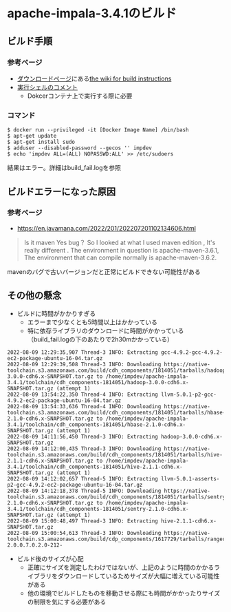 # apache-impala-3.4.1のビルド

## ビルド手順

### 参考ページ

- [ダウンロードページ](https://impala.apache.org/downloads.html)にある[the wiki for build instructions](https://cwiki.apache.org/confluence/display/IMPALA/Building+Impala)
- [実行シェルのコメント](https://github.com/apache/impala/blob/master/bin/bootstrap_development.sh#L30-L38)
  - Dokcerコンテナ上で実行する際に必要

### コマンド

```
$ docker run --privileged -it [Docker Image Name] /bin/bash
$ apt-get update
$ apt-get install sudo
$ adduser --disabled-password --gecos '' impdev
$ echo 'impdev ALL=(ALL) NOPASSWD:ALL' >> /etc/sudoers
```

結果はエラー。詳細はbuild_fail.logを参照

## ビルドエラーになった原因

### 参考ページ

- https://en.javamana.com/2022/201/202207201102134606.html

> Is it maven Yes bug？ So I looked at what I used maven edition , It's really different . The environment in question is apache-maven-3.6.1, The environment that can compile normally is apache-maven-3.6.2. 

mavenのバグで古いバージョンだと正常にビルドできない可能性がある

## その他の懸念

- ビルドに時間がかかりすぎる
  - エラーまで少なくとも5時間以上はかかっている
  - 特に依存ライブラリのダウンロードに時間がかかっている（build_fail.logの下のあたりで2h30mかかっている）

```
2022-08-09 12:29:35,907 Thread-3 INFO: Extracting gcc-4.9.2-gcc-4.9.2-ec2-package-ubuntu-16-04.tar.gz
2022-08-09 12:29:39,508 Thread-3 INFO: Downloading https://native-toolchain.s3.amazonaws.com/build/cdh_components/1814051/tarballs/hadoop-3.0.0-cdh6.x-SNAPSHOT.tar.gz to /home/impdev/apache-impala-3.4.1/toolchain/cdh_components-1814051/hadoop-3.0.0-cdh6.x-SNAPSHOT.tar.gz (attempt 1)
2022-08-09 13:54:22,350 Thread-4 INFO: Extracting llvm-5.0.1-p2-gcc-4.9.2-ec2-package-ubuntu-16-04.tar.gz
2022-08-09 13:54:33,636 Thread-4 INFO: Downloading https://native-toolchain.s3.amazonaws.com/build/cdh_components/1814051/tarballs/hbase-2.1.0-cdh6.x-SNAPSHOT.tar.gz to /home/impdev/apache-impala-3.4.1/toolchain/cdh_components-1814051/hbase-2.1.0-cdh6.x-SNAPSHOT.tar.gz (attempt 1)
2022-08-09 14:11:56,450 Thread-3 INFO: Extracting hadoop-3.0.0-cdh6.x-SNAPSHOT.tar.gz
2022-08-09 14:12:00,435 Thread-3 INFO: Downloading https://native-toolchain.s3.amazonaws.com/build/cdh_components/1814051/tarballs/hive-2.1.1-cdh6.x-SNAPSHOT.tar.gz to /home/impdev/apache-impala-3.4.1/toolchain/cdh_components-1814051/hive-2.1.1-cdh6.x-SNAPSHOT.tar.gz (attempt 1)
2022-08-09 14:12:02,657 Thread-5 INFO: Extracting llvm-5.0.1-asserts-p2-gcc-4.9.2-ec2-package-ubuntu-16-04.tar.gz
2022-08-09 14:12:18,378 Thread-5 INFO: Downloading https://native-toolchain.s3.amazonaws.com/build/cdh_components/1814051/tarballs/sentry-2.1.0-cdh6.x-SNAPSHOT.tar.gz to /home/impdev/apache-impala-3.4.1/toolchain/cdh_components-1814051/sentry-2.1.0-cdh6.x-SNAPSHOT.tar.gz (attempt 1)
2022-08-09 15:00:48,497 Thread-3 INFO: Extracting hive-2.1.1-cdh6.x-SNAPSHOT.tar.gz
2022-08-09 15:00:54,613 Thread-3 INFO: Downloading https://native-toolchain.s3.amazonaws.com/build/cdp_components/1617729/tarballs/ranger-2.0.0.7.0.2.0-212-
```

- ビルド後のサイズが心配
  - 正確にサイズを測定したわけではないが、上記のように時間のかかるライブラリをダウンロードしているためサイズが大幅に増えている可能性がある
  - 他の環境でビルドしたものを移動させる際にも時間がかかったりサイズの制限を気にする必要がある


